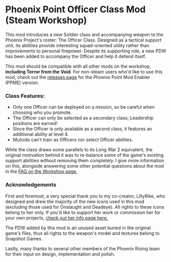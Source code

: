 # Phoenix Point Officer Class Mod (Steam Workshop)

This mod introduces a new Soldier class and accompanying weapon to the Phoenix Project's roster: The Officer Class. Designed as a tactical support unit, its abilities provide interesting squad-oriented utility rather than improvements to personal firepower. Despite its supporting role, a new PDW has been added to accompany the Officer and help it defend itself.

This mod should be compatible with all other mods on the workshop, **including Terror from the Void**. For non-steam users who'd like to use this mod, check out the [releases page](https://github.com/LucusTheDestroyer/PhoenixPoint-Officer-Class/releases) for the Phoenix Point Mod Enabler (PPME) version.

### Class Features:
- Only one Officer can be deployed on a mission, so be careful when choosing who you promote.
- The Officer can only be selected as a secondary class; Leadership positions are earned!
- Since the Officer is only available as a second class, it features an additional ability at level 4.
- Mutoids can't train as Officers nor select Officer abilities.

While the class draws some parallels to its Long War 2 equivalent, the original motivation behind it was to re-balance some of the game's existing support abilities without removing them completely. I give more information on this, alongside answering some other potential questions about the mod in the [FAQ on the Workshop page.](https://steamcommunity.com/workshop/filedetails/discussion/3250097289/4326349337176496186/)

### Acknowledgements
First and foremost, a very special thank you to my co-creator, LillyRike, who designed and drew the majority of the new icons used in this mod (excluding those used for Onslaught and Deadeye). All rights to these icons belong to her only. If you'd like to support her work or commission her for your own projects, [check out her info page here.](https://lillyrike.carrd.co/)

The PDW added by this mod is an unused asset buried in the original game's files, thus all rights to the weapon's model and textures belong to Snapshot Games.

Lastly, many thanks to several other members of the Phoenix Rising team for their input on design, implementation and polish.
